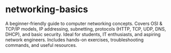 # networking-basics
A beginner-friendly guide to computer networking concepts. Covers OSI &amp; TCP/IP models, IP addressing, subnetting, protocols (HTTP, TCP, UDP, DNS, DHCP), and basic security. Ideal for students, IT enthusiasts, and aspiring network engineers. Includes hands-on exercises, troubleshooting commands, and useful resources.
